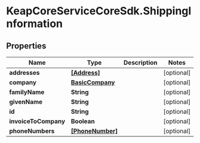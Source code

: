 # KeapCoreServiceCoreSdk.ShippingInformation

## Properties

Name | Type | Description | Notes
------------ | ------------- | ------------- | -------------
**addresses** | [**[Address]**](Address.md) |  | [optional] 
**company** | [**BasicCompany**](BasicCompany.md) |  | [optional] 
**familyName** | **String** |  | [optional] 
**givenName** | **String** |  | [optional] 
**id** | **String** |  | [optional] 
**invoiceToCompany** | **Boolean** |  | [optional] 
**phoneNumbers** | [**[PhoneNumber]**](PhoneNumber.md) |  | [optional] 


